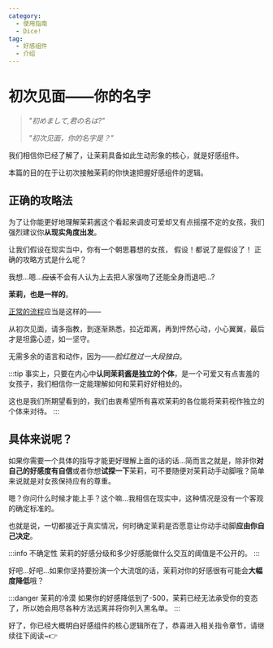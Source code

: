 ```yaml
---
category:
  - 使用指南
  - Dice!
tag:
  - 好感组件
  - 介绍
---
```



# 初次见面——你的名字

> *"初めまして,君の名は?"*
>
> *"初次见面，你的名字是？"*

我们相信你已经了解了，让茉莉具备如此生动形象的核心，就是好感组件。

本篇的目的在于让初次接触茉莉的你快速把握好感组件的逻辑。

## 正确的攻略法

为了让你能更好地理解茉莉酱这个看起来调皮可爱却又有点摇摆不定的女孩，我们强烈建议你**从现实角度出发**。

让我们假设在现实当中，你有一个朝思暮想的女孩，
<span id="favor_introduction_01" title="放过我 放过我">假设！都说了是假设了！</span>
正确的攻略方式是什么呢？

我想...嗯...~~应该~~不会有人认为上去把人家强吻了还能全身而退吧...?

**茉莉，也是一样的**。

<u>正常的流程</u>应当是这样的——

从初次见面，请多指教，到逐渐熟悉，拉近距离，再到怦然心动，小心翼翼，最后才是坦露心迹，如一坚守。

无需多余的语言和动作，因为——*脸红胜过一大段独白*。

:::tip
事实上，只要在内心中**认同茉莉酱是独立的个体**，是一个可爱又有点害羞的女孩子，我们相信你一定能理解如何和茉莉好好相处的。

这也是我们所期望看到的，我们由衷希望所有喜欢茉莉的各位能将茉莉视作独立的个体来对待。
:::

## 具体来说呢？

如果你需要一个具体的指导才能更好理解上面的话的话...简而言之就是，除非你**对自己的好感度有自信**或者你想**试探一下**茉莉，可不要随便对茉莉动手动脚哦？简单来说就是对女孩保持应有的尊重。

嗯？你问什么时候才能上手？这个嘛...我相信在现实中，这种情况是没有一个客观的确定标准的。

也就是说，一切都接近于真实情况，何时确定茉莉是否愿意让你动手动脚**应由你自己决定**。

:::info 不确定性
茉莉的好感分级和多少好感能做什么交互的阈值是不公开的。
:::

好吧...好吧...如果你坚持要扮演一个大流氓的话，茉莉对你的好感很有可能会**大幅度降低**哦？

:::danger 茉莉的冷漠
如果你的好感降低到了-500，茉莉已经无法承受你的变态了，所以她会用尽各种方法远离并将你列入黑名单。
:::

好了，你已经大概明白好感组件的核心逻辑所在了，恭喜进入相关指令章节，请继续往下阅读~:point_right: